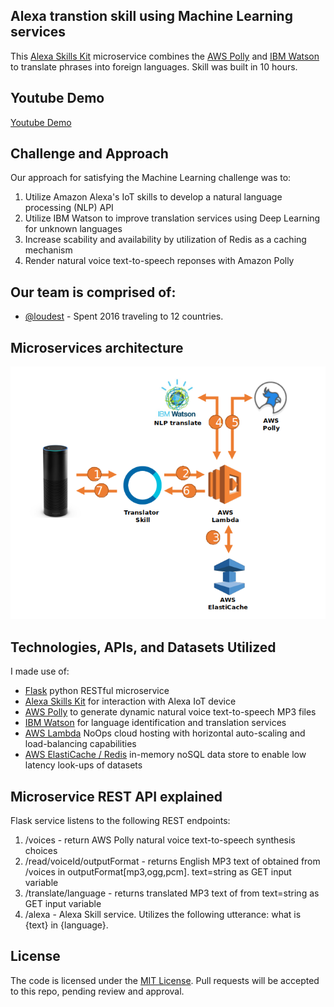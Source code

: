 ## Alexa transtion skill using Machine Learning services

This [Alexa Skills Kit](https://developer.amazon.com/alexa-skills-kit) microservice combines the [AWS Polly](https://aws.amazon.com/polly/) and [IBM Watson](https://www.ibm.com/watson/developercloud/natural-language-understanding.html) to translate phrases into foreign languages.  Skill was built in 10 hours.

## Youtube Demo

[Youtube Demo](https://youtu.be/AtzRwTrjsgw)

## Challenge and Approach

Our approach for satisfying the Machine Learning challenge was to:

1. Utilize Amazon Alexa's IoT skills to develop a natural language processing (NLP) API
2. Utilize IBM Watson to improve translation services using Deep Learning for unknown languages
3. Increase scability and availability by utilization of Redis as a caching mechanism
4. Render natural voice text-to-speech reponses with Amazon Polly

## Our team is comprised of:

- [@loudest](https://github.com/loudest) - Spent 2016 traveling to 12 countries.

## Microservices architecture

![architecture](docs/architecture.png)

## Technologies, APIs, and Datasets Utilized

I made use of:
- [Flask](http://flask.pocoo.org/) python RESTful microservice
- [Alexa Skills Kit](http://opencv.org/) for interaction with Alexa IoT device
- [AWS Polly](https://aws.amazon.com/polly/) to generate dynamic natural voice text-to-speech MP3 files
- [IBM Watson](https://www.ibm.com/watson/developercloud/natural-language-understanding.html) for language identification and translation services
- [AWS Lambda](http://github.com/mrdoob/stats.js) NoOps cloud hosting with horizontal auto-scaling and load-balancing capabilities
- [AWS ElastiCache / Redis](https://aws.amazon.com/elasticache/) in-memory noSQL data store to enable low latency look-ups of datasets

## Microservice REST API explained
Flask service listens to the following REST endpoints:
1. /voices - return AWS Polly natural voice text-to-speech synthesis choices
2. /read/voiceId/outputFormat - returns English MP3 text of <voiceId> obtained from /voices in outputFormat[mp3,ogg,pcm].  text=string as GET input variable
3. /translate/language - returns translated <language> MP3 text of from text=string as GET input variable
4. /alexa - Alexa Skill service.  Utilizes the following utterance: what is {text} in {language}.

## License 
The code is licensed under the [MIT License](LICENSE.md). Pull requests will be accepted to this repo, pending review and approval.
